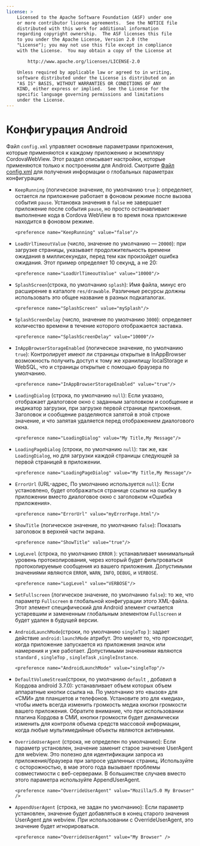 ```yaml
---
license: >
    Licensed to the Apache Software Foundation (ASF) under one
    or more contributor license agreements.  See the NOTICE file
    distributed with this work for additional information
    regarding copyright ownership.  The ASF licenses this file
    to you under the Apache License, Version 2.0 (the
    "License"); you may not use this file except in compliance
    with the License.  You may obtain a copy of the License at

        http://www.apache.org/licenses/LICENSE-2.0

    Unless required by applicable law or agreed to in writing,
    software distributed under the License is distributed on an
    "AS IS" BASIS, WITHOUT WARRANTIES OR CONDITIONS OF ANY
    KIND, either express or implied.  See the License for the
    specific language governing permissions and limitations
    under the License.
---
```


# Конфигурация Android

Файл `config.xml` управляет основные параметрами приложения, которые применяются к каждому приложению и экземпляру CordovaWebView. Этот раздел описывает настройки, которые применяются только к построениям для Android. Смотрите [Файл config.xml][1] для получения информации о глобальных параметрах конфигурации.

 [1]: config_ref_index.md.html#The%20config.xml%20File

*   `KeepRunning` (логическое значение, по умолчанию `true` ): определяет, остается ли приложение работает в фоновом режиме после вызова события `pause`. Установка значения в `false` не завершает приложение после события `pause`, но просто останавливает выполнение кода в Cordova WebView в то время пока приложение находится в фоновом режиме.
    
        <preference name="KeepRunning" value="false"/>
        
*   `LoadUrlTimeoutValue` (число, значение по умолчанию — `20000`): при загрузке страницы, указывает продолжительность времени ожидания в миллисекундах, перед тем как произойдет ошибка ожидания. Этот пример определяет 10 секунд, а не 20:
    
        <preference name="LoadUrlTimeoutValue" value="10000"/>
        
*   `SplashScreen`(строка, по умолчанию `splash`): Имя файла, минус его расширение в каталоге `res/drawable`. Различные ресурсы должны использовать это общее название в разных подкаталогах.
    
        <preference name="SplashScreen" value="mySplash"/>
        
*   `SplashScreenDelay` (число, значение по умолчанию `3000`): определяет количество времени в течение которого отображается заставка.
    
        <preference name="SplashScreenDelay" value="10000"/>
        
*   `InAppBrowserStorageEnabled` (логическое значение, по умолчанию `true`): Контролирует имеют ли страницы открытые в InAppBrowser возможность получить доступ к тому же хранилищу localStorage и WebSQL, что и страницы открытые с помощью браузера по умолчанию.
    
        <preference name="InAppBrowserStorageEnabled" value="true"/>

*   `LoadingDialog` (строка, по умолчанию `null`): Если указано, отображает диалоговое окно с заданным заголовком и сообщение и индикатор загрузки, при загрузке первой странице приложения. Заголовок и сообщение разделяются запятой в этой строке значение, и что запятая удаляется перед отображением диалогового окна.
    
        <preference name="LoadingDialog" value="My Title,My Message"/>

*   `LoadingPageDialog` (строки, по умолчанию `null`): так же, как `LoadingDialog`, но для загрузки каждой страницы следующей за первой страницей в приложении.
    
        <preference name="LoadingPageDialog" value="My Title,My Message"/>
        
*   `ErrorUrl` (URL-адрес, По умолчанию используется `null`): Если установлено, будет отображаться странице ссылки на ошибку в приложении вместо диалоговое окно с заголовком «Ошибка приложения».
    
        <preference name="ErrorUrl" value="myErrorPage.html"/>
        
*   `ShowTitle` (логическое значение, по умолчанию `false`): Показать заголовок в верхней части экрана.
    
        <preference name="ShowTitle" value="true"/>

*   `LogLevel` (строка, по умолчанию `ERROR` ): устанавливает минимальный уровень протоколирования, через который будет фильтроваться протоколируемые сообщения из вашего приложения. Допустимыми значениями являются `ERROR`, `WARN`, `INFO`, `DEBUG`, и `VERBOSE`.
    
        <preference name="LogLevel" value="VERBOSE"/>

*   `SetFullscreen` (логическое значение, по умолчанию `false`): то же, что параметр `Fullscreen` в глобальной конфигурации этого XML-файла. Этот элемент специфический для Android элемент считается устаревшим и замененным глобальным элементом `Fullscreen` и будет удален в будущей версии.

*   `AndroidLaunchMode`(строки, по умолчанию `singleTop` ): задает действие `android:launchMode` атрибут. Это меняет то, что происходит, когда приложение запускается из приложения значок или намерения и уже работает. Допустимыми значениями являются `standard` , `singleTop` , `singleTask` ,`singleInstance`.
    
        <preference name="AndroidLaunchMode" value="singleTop"/>

*   `DefaultVolumeStream`(строки, по умолчанию `default` , добавил в Кордова android 3.7.0): устанавливает объем которых объем аппаратные кнопки ссылка на. По умолчанию это «вызов» для «СМИ» для планшетов и телефонов. Установите это для «медиа», чтобы иметь всегда изменить громкость медиа кнопки громкости вашего приложения. Обратите внимание, что при использовании плагина Кордова в СМИ, кнопки громкости будет динамически изменить для контроля объема средств массовой информации, когда любые мультимедийные объекты являются активными.

*   `OverrideUserAgent` (строка, не определен по умолчанию): Если параметр установлен, значение заменит старое значение UserAgent для webview. Это полезно для идентификации запроса из приложения/браузера при запросе удаленных страниц. Используйте с осторожностью, в мае этого года вызывает проблемы совместимости с веб-серверами. В большинстве случаев вместо этого параметра используйте AppendUserAgent.
    
        <preference name="OverrideUserAgent" value="Mozilla/5.0 My Browser" />

*   `AppendUserAgent` (строка, не задан по умолчанию): Если параметр установлен, значение будет добавляться в конец старого значения UserAgent для webview. При использовании с OverrideUserAgent, это значение будет игнорироваться.
    
        <preference name="OverrideUserAgent" value="My Browser" />